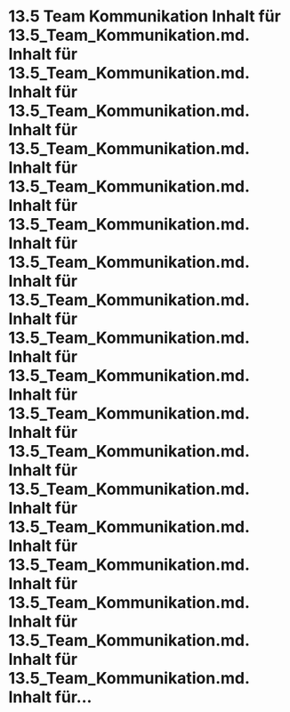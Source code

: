 # 13.5 Team Kommunikation Inhalt für 13.5_Team_Kommunikation.md. Inhalt für 13.5_Team_Kommunikation.md. Inhalt für 13.5_Team_Kommunikation.md. Inhalt für 13.5_Team_Kommunikation.md. Inhalt für 13.5_Team_Kommunikation.md. Inhalt für 13.5_Team_Kommunikation.md. Inhalt für 13.5_Team_Kommunikation.md. Inhalt für 13.5_Team_Kommunikation.md. Inhalt für 13.5_Team_Kommunikation.md. Inhalt für 13.5_Team_Kommunikation.md. Inhalt für 13.5_Team_Kommunikation.md. Inhalt für 13.5_Team_Kommunikation.md. Inhalt für 13.5_Team_Kommunikation.md. Inhalt für 13.5_Team_Kommunikation.md. Inhalt für 13.5_Team_Kommunikation.md. Inhalt für 13.5_Team_Kommunikation.md. Inhalt für 13.5_Team_Kommunikation.md. Inhalt für 13.5_Team_Kommunikation.md. Inhalt für...